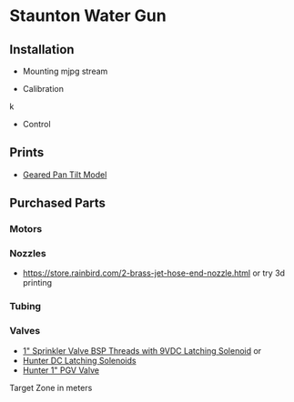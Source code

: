 # Staunton Water Gun

## Installation

* Mounting
mjpg stream

* Calibration

k
* Control

## Prints
* [Geared Pan Tilt Model](https://www.thingiverse.com/thing:898517)

## Purchased Parts
### Motors

### Nozzles
* https://store.rainbird.com/2-brass-jet-hose-end-nozzle.html
or try 3d printing 

### Tubing

### Valves
* [1" Sprinkler Valve BSP Threads with 9VDC Latching Solenoid](https://www.vegetronix.com/Products/g/Valves/VALVE-LAT-BSP-1_0/)
or 
* [Hunter DC Latching Solenoids](https://www.amazon.com/Hunter-458200-DC-Latching-Solenoids/dp/B002P4WKUM/ref=asc_df_B002P4WKUM/?tag=hyprod-20&linkCode=df0&hvadid=692875362841&hvpos=&hvnetw=g&hvrand=16697120998993966118&hvpone=&hvptwo=&hvqmt=&hvdev=c&hvdvcmdl=&hvlocint=&hvlocphy=9193483&hvtargid=pla-2281435178058&psc=1&mcid=621eb40e170d368d881ee39c148d376d&hvocijid=16697120998993966118-B002P4WKUM-&hvexpln=73&gad_source=1)
* [Hunter 1&#34; PGV Valve](https://www.amazon.com/Hunter-Industries-RTL0502PGV101G-Irrigation-Valve/dp/B000678LWQ/ref=pd_bxgy_d_sccl_1/145-3361942-2534735?pd_rd_w=pVW5C&content-id=amzn1.sym.c51e3ad7-b551-4b1a-b43c-3cf69addb649&pf_rd_p=c51e3ad7-b551-4b1a-b43c-3cf69addb649&pf_rd_r=AWR66PKY85XZ4G43CW2T&pd_rd_wg=HOlQl&pd_rd_r=04a3c949-fc2e-46b8-a406-753ee41b64ad&pd_rd_i=B000678LWQ&th=1)

Target Zone in meters
